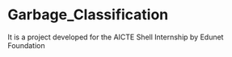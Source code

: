 # Garbage_Classification
It is a project developed for the AICTE Shell Internship by Edunet Foundation
